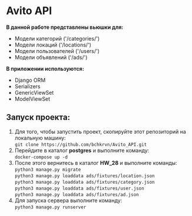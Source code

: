 Avito API
=


**В данной работе представлены вьюшки для:**
* Модели категорий ('/categories/')
* Модели локаций ('/locations/')
* Модели пользователей ('/users/')
* Модели объявлений ('/ads/')

**В приложении используются:**
* Django ORM
* Serializers
* GenericViewSet
* ModelViewSet

Запуск проекта:
-
1) Для того, чтобы запустить проект, скопируйте этот репозиторий на локальную машину:  
`git clone https://github.com/bchkrvn/Avito_API.git`
2) Перейдите в каталог **postgres** и выполните команду:  
`docker-compose up -d`
3) После этого вернитесь в каталог **HW_28** и выполните команды:  
`python3 manage.py migrate`  
`python3 manage.py loaddata ads/fixtures/location.json`  
`python3 manage.py loaddata ads/fixtures/category.json`  
`python3 manage.py loaddata ads/fixtures/user.json`  
`python3 manage.py loaddata ads/fixtures/ad.json`
4) Для запуска сервера выполните команду:  
`python3 manage.py runserver`
